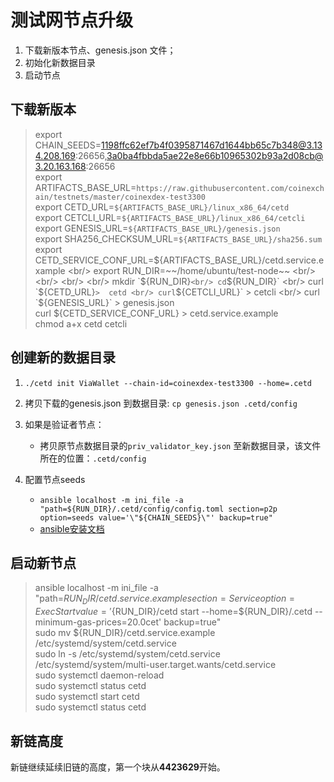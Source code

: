# 测试网节点升级

1. 下载新版本节点、genesis.json 文件；
2. 初始化新数据目录
3. 启动节点


## 下载新版本

> export CHAIN_SEEDS=1198ffc62ef7b4f0395871467d1644bb65c7b348@3.134.208.169:26656,3a0ba4fbbda5ae22e8e66b10965302b93a2d08cb@3.20.163.168:26656  <br/>
> export ARTIFACTS_BASE_URL=`https://raw.githubusercontent.com/coinexchain/testnets/master/coinexdex-test3300` <br/>
> export CETD_URL=`${ARTIFACTS_BASE_URL}/linux_x86_64/cetd` <br/>
> export CETCLI_URL=`${ARTIFACTS_BASE_URL}/linux_x86_64/cetcli` <br/>
> export GENESIS_URL=`${ARTIFACTS_BASE_URL}/genesis.json` <br/>
> export SHA256_CHECKSUM_URL=`${ARTIFACTS_BASE_URL}/sha256.sum` <br/>
> export CETD_SERVICE_CONF_URL=${ARTIFACTS_BASE_URL}/cetd.service.example <br/>
> export RUN_DIR=~~/home/ubuntu/test-node~~ <br/>
>  <br/> 
> <br/>
> <br/>
> mkdir `${RUN_DIR}` <br/>
> cd `${RUN_DIR}` <br/>
> curl `${CETD_URL}` >  cetd <br/>
> curl `${CETCLI_URL}` > cetcli <br/>
> curl `${GENESIS_URL}` > genesis.json <br/>
> curl ${CETD_SERVICE_CONF_URL} > cetd.service.example <br/>
> chmod a+x cetd cetcli <br/>



## 创建新的数据目录

1. `./cetd init ViaWallet --chain-id=coinexdex-test3300 --home=.cetd`
2. 拷贝下载的genesis.json 到数据目录: `cp genesis.json .cetd/config`
3. 如果是验证者节点：

    *   拷贝原节点数据目录的`priv_validator_key.json` 至新数据目录，该文件所在的位置：`.cetd/config`
4. 配置节点seeds

   *    `ansible localhost -m ini_file -a "path=${RUN_DIR}/.cetd/config/config.toml section=p2p option=seeds value='\"${CHAIN_SEEDS}\"' backup=true"`
   *   [ansible安装文档](https://docs.ansible.com/ansible/latest/installation_guide/intro_installation.html#installing-ansible-on-ubuntu)


    
## 启动新节点    

> ansible localhost -m ini_file -a "path=${RUN_DIR}/cetd.service.example section=Service option=ExecStart value='${RUN_DIR}/cetd start --home=${RUN_DIR}/.cetd --minimum-gas-prices=20.0cet' backup=true"<br>
> sudo mv ${RUN_DIR}/cetd.service.example /etc/systemd/system/cetd.service <br>
> sudo ln -s /etc/systemd/system/cetd.service /etc/systemd/system/multi-user.target.wants/cetd.service <br>
> sudo systemctl daemon-reload  <br>
> sudo systemctl status cetd  <br>
> sudo systemctl start cetd  <br>
> sudo systemctl status cetd  <br>

## 新链高度

新链继续延续旧链的高度，第一个块从**4423629**开始。


